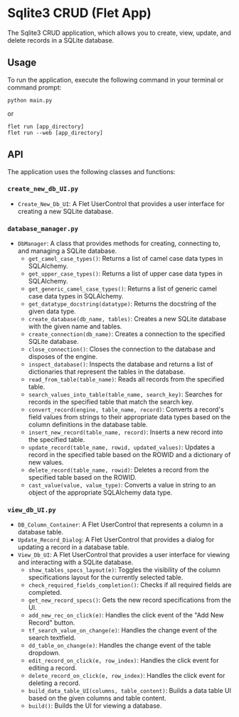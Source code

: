 # Sqlite3 CRUD (Flet App)

The Sqlite3 CRUD application, which allows you to create, view, update, and delete records in a SQLite database.

## Usage

To run the application, execute the following command in your terminal or command prompt:

```
python main.py
```
or
```
flet run [app_directory]
flet run --web [app_directory]
```

## API

The application uses the following classes and functions:

### `create_new_db_UI.py`

- `Create_New_Db_UI`: A Flet UserControl that provides a user interface for creating a new SQLite database.

### `database_manager.py`

- `DbManager`: A class that provides methods for creating, connecting to, and managing a SQLite database.
  - `get_camel_case_types()`: Returns a list of camel case data types in SQLAlchemy.
  - `get_upper_case_types()`: Returns a list of upper case data types in SQLAlchemy.
  - `get_generic_camel_case_types()`: Returns a list of generic camel case data types in SQLAlchemy.
  - `get_datatype_docstring(datatype)`: Returns the docstring of the given data type.
  - `create_database(db_name, tables)`: Creates a new SQLite database with the given name and tables.
  - `create_connection(db_name)`: Creates a connection to the specified SQLite database.
  - `close_connection()`: Closes the connection to the database and disposes of the engine.
  - `inspect_database()`: Inspects the database and returns a list of dictionaries that represent the tables in the database.
  - `read_from_table(table_name)`: Reads all records from the specified table.
  - `search_values_into_table(table_name, search_key)`: Searches for records in the specified table that match the search key.
  - `convert_record(engine, table_name, record)`: Converts a record's field values from strings to their appropriate data types based on the column definitions in the database table.
  - `insert_new_record(table_name, record)`: Inserts a new record into the specified table.
  - `update_record(table_name, rowid, updated_values)`: Updates a record in the specified table based on the ROWID and a dictionary of new values.
  - `delete_record(table_name, rowid)`: Deletes a record from the specified table based on the ROWID.
  - `cast_value(value, value_type)`: Converts a value in string to an object of the appropriate SQLAlchemy data type.

### `view_db_UI.py`

- `DB_Column_Container`: A Flet UserControl that represents a column in a database table.
- `Update_Record_Dialog`: A Flet UserControl that provides a dialog for updating a record in a database table.
- `View_Db_UI`: A Flet UserControl that provides a user interface for viewing and interacting with a SQLite database.
  - `show_tables_specs_layout(e)`: Toggles the visibility of the column specifications layout for the currently selected table.
  - `check_required_fields_completion()`: Checks if all required fields are completed.
  - `get_new_record_specs()`: Gets the new record specifications from the UI.
  - `add_new_rec_on_click(e)`: Handles the click event of the "Add New Record" button.
  - `tf_search_value_on_change(e)`: Handles the change event of the search textfield.
  - `dd_table_on_change(e)`: Handles the change event of the table dropdown.
  - `edit_record_on_click(e, row_index)`: Handles the click event for editing a record.
  - `delete_record_on_click(e, row_index)`: Handles the click event for deleting a record.
  - `build_data_table_UI(columns, table_content)`: Builds a data table UI based on the given columns and table content.
  - `build()`: Builds the UI for viewing a database.





